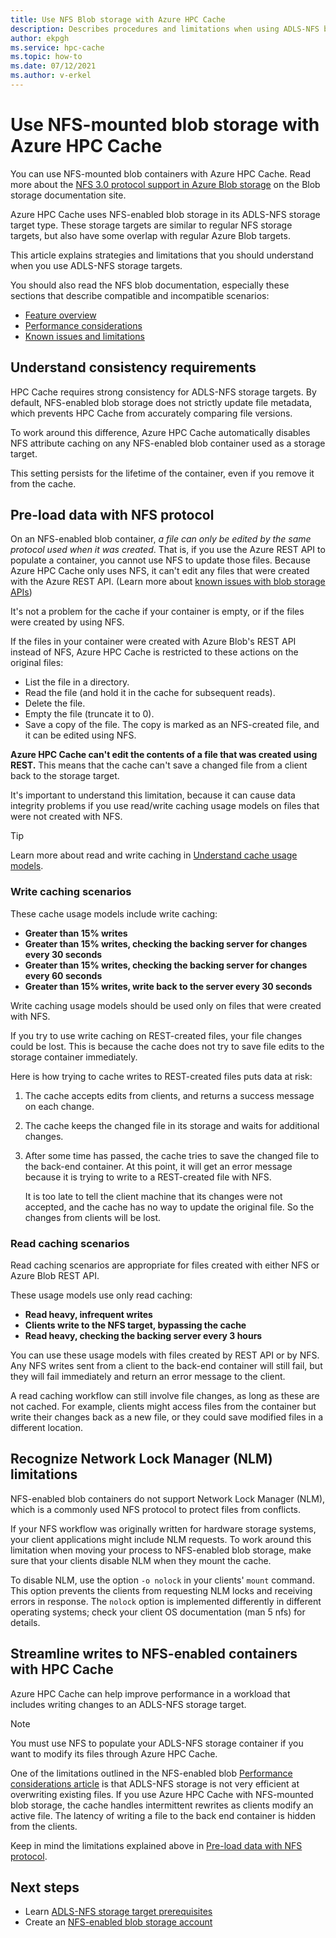 ```yaml
---
title: Use NFS Blob storage with Azure HPC Cache 
description: Describes procedures and limitations when using ADLS-NFS blob storage with Azure HPC Cache
author: ekpgh
ms.service: hpc-cache
ms.topic: how-to
ms.date: 07/12/2021
ms.author: v-erkel
---
```


# Use NFS-mounted blob storage with Azure HPC Cache

You can use NFS-mounted blob containers with Azure HPC Cache. Read more about the [NFS 3.0 protocol support in Azure Blob storage](../storage/blobs/network-file-system-protocol-support.md) on the Blob storage documentation site.

Azure HPC Cache uses NFS-enabled blob storage in its ADLS-NFS storage target type. These storage targets are similar to regular NFS storage targets, but also have some overlap with regular Azure Blob targets.

This article explains strategies and limitations that you should understand when you use ADLS-NFS storage targets.

You should also read the NFS blob documentation, especially these sections that describe compatible and incompatible scenarios:

* [Feature overview](../storage/blobs/network-file-system-protocol-support.md)
* [Performance considerations](../storage/blobs/network-file-system-protocol-support-performance.md)
* [Known issues and limitations](../storage/blobs/network-file-system-protocol-known-issues.md)

## Understand consistency requirements

HPC Cache requires strong consistency for ADLS-NFS storage targets. By default, NFS-enabled blob storage does not strictly update file metadata, which prevents HPC Cache from accurately comparing file versions.

To work around this difference, Azure HPC Cache automatically disables NFS attribute caching on any NFS-enabled blob container used as a storage target.

This setting persists for the lifetime of the container, even if you remove it from the cache.

## Pre-load data with NFS protocol
<!-- cross-referenced from hpc-cache-ingest.md and here -->

On an NFS-enabled blob container, *a file can only be edited by the same protocol used when it was created*. That is, if you use the Azure REST API to populate a container, you cannot use NFS to update those files. Because Azure HPC Cache only uses NFS, it can't edit any files that were created with the Azure REST API. (Learn more about [known issues with blob storage APIs](../storage/blobs/data-lake-storage-known-issues.md#blob-storage-apis))

It's not a problem for the cache if your container is empty, or if the files were created by using NFS.

If the files in your container were created with Azure Blob's REST API instead of NFS, Azure HPC Cache is restricted to these actions on the original files:

* List the file in a directory.
* Read the file (and hold it in the cache for subsequent reads).
* Delete the file.
* Empty the file (truncate it to 0).
* Save a copy of the file. The copy is marked as an NFS-created file, and it can be edited using NFS.

**Azure HPC Cache can't edit the contents of a file that was created using REST.** This means that the cache can't save a changed file from a client back to the storage target.

It's important to understand this limitation, because it can cause data integrity problems if you use read/write caching usage models on files that were not created with NFS.

> [!TIP]
> Learn more about read and write caching in [Understand cache usage models](cache-usage-models.md).

### Write caching scenarios

These cache usage models include write caching:

* **Greater than 15% writes**
* **Greater than 15% writes, checking the backing server for changes every 30 seconds**
* **Greater than 15% writes, checking the backing server for changes every 60 seconds**
* **Greater than 15% writes, write back to the server every 30 seconds**

Write caching usage models should be used only on files that were created with NFS.

If you try to use write caching on REST-created files, your file changes could be lost. This is because the cache does not try to save file edits to the storage container immediately.

Here is how trying to cache writes to REST-created files puts data at risk:

1. The cache accepts edits from clients, and returns a success message on each change.
1. The cache keeps the changed file in its storage and waits for additional changes.
1. After some time has passed, the cache tries to save the changed file to the back-end container. At this point, it will get an error message because it is trying to write to a REST-created file with NFS.

   It is too late to tell the client machine that its changes were not accepted, and the cache has no way to update the original file. So the changes from clients will be lost.

### Read caching scenarios

Read caching scenarios are appropriate for files created with either NFS or Azure Blob REST API.

These usage models use only read caching:

* **Read heavy, infrequent writes**
* **Clients write to the NFS target, bypassing the cache**
* **Read heavy, checking the backing server every 3 hours**

You can use these usage models with files created by REST API or by NFS. Any NFS writes sent from a client to the back-end container will still fail, but they will fail immediately and return an error message to the client.

A read caching workflow can still involve file changes, as long as these are not cached. For example, clients might access files from the container but write their changes back as a new file, or they could save modified files in a different location.

## Recognize Network Lock Manager (NLM) limitations

NFS-enabled blob containers do not support Network Lock Manager (NLM), which is a commonly used NFS protocol to protect files from conflicts.

If your NFS workflow was originally written for hardware storage systems, your client applications might include NLM requests. To work around this limitation when moving your process to NFS-enabled blob storage, make sure that your clients disable NLM when they mount the cache.

To disable NLM, use the option ``-o nolock`` in your clients' ``mount`` command. This option prevents the clients from requesting NLM locks and receiving errors in response. The ``nolock`` option is implemented differently in different operating systems; check your client OS documentation (man 5 nfs) for details.

## Streamline writes to NFS-enabled containers with HPC Cache

Azure HPC Cache can help improve performance in a workload that includes writing changes to an ADLS-NFS storage target.

> [!NOTE]
> You must use NFS to populate your ADLS-NFS storage container if you want to modify its files through Azure HPC Cache.

One of the limitations outlined in the NFS-enabled blob [Performance considerations article](../storage/blobs/network-file-system-protocol-support-performance.md) is that ADLS-NFS storage is not very efficient at overwriting existing files. If you use Azure HPC Cache with NFS-mounted blob storage, the cache handles intermittent rewrites as clients modify an active file. The latency of writing a file to the back end container is hidden from the clients.

Keep in mind the limitations explained above in [Pre-load data with NFS protocol](#pre-load-data-with-nfs-protocol).

## Next steps

* Learn [ADLS-NFS storage target prerequisites](hpc-cache-prerequisites.md#nfs-mounted-blob-adls-nfs-storage-requirements)
* Create an [NFS-enabled blob storage account](../storage/blobs/network-file-system-protocol-support-how-to.md)
